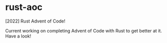 # rust-aoc
[2022] Rust Advent of Code!

Current working on completing Advent of Code with Rust to get better at it. Have a look!
